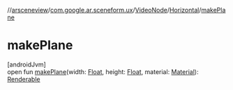 //[arsceneview](../../../../index.md)/[com.google.ar.sceneform.ux](../../index.md)/[VideoNode](../index.md)/[Horizontal](index.md)/[makePlane](make-plane.md)

# makePlane

[androidJvm]\
open fun [makePlane](make-plane.md)(width: [Float](https://kotlinlang.org/api/latest/jvm/stdlib/kotlin/-float/index.html), height: [Float](https://kotlinlang.org/api/latest/jvm/stdlib/kotlin/-float/index.html), material: [Material](../../../../../arsceneview/com.google.ar.sceneform.rendering/-material/index.md)): [Renderable](../../../../../arsceneview/com.google.ar.sceneform.rendering/-renderable/index.md)
